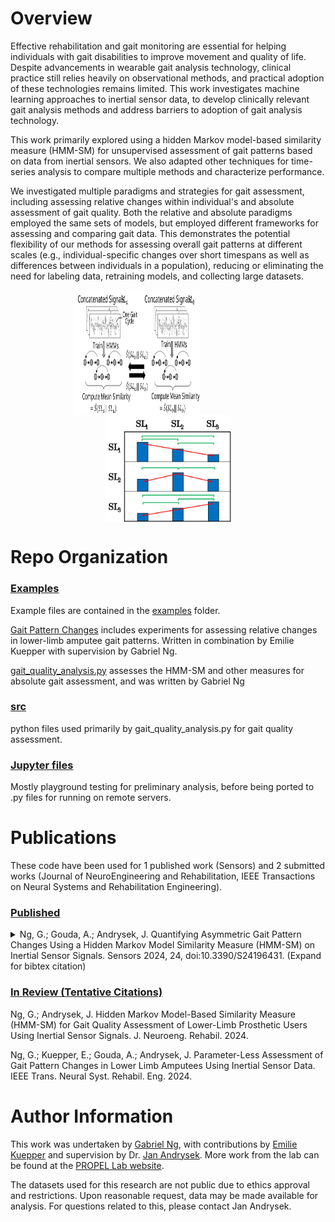 # Overview

<div align="left">

Effective rehabilitation and gait monitoring are essential for helping individuals with gait disabilities to improve movement and quality of life. Despite advancements in wearable gait analysis technology, clinical practice still relies heavily on observational methods, and practical adoption of these technologies remains limited. This work investigates machine learning approaches to inertial sensor data, to develop clinically relevant gait analysis methods and address barriers to adoption of gait analysis technology.

This work primarily explored using a hidden Markov model-based similarity measure (HMM-SM) for unsupervised assessment of gait patterns based on data from inertial sensors. We also adapted other techniques for time-series analysis to compare multiple methods and characterize performance. 

We investigated multiple paradigms and strategies for gait assessment, including assessing relative changes within individual's and absolute assessment of gait quality. Both the relative and absolute paradigms employed the same sets of models, but employed different frameworks for assessing and comparing gait data. This demonstrates the potential flexibility of our methods for assessing overall gait patterns at different scales (e.g., individual-specific changes over short timespans as well as differences between individuals in a population), reducing or eliminating the need for labeling data, retraining models, and collecting large datasets.

<div align="center">

<p float="left">
  <img align="top" align="middle" width="40%" src="assets/HMM-SM_Algorithm_Model_Overview.svg" style="display: inline-block; margin-right: 100px; auto; height: 200px"/>
  <img align="top" align="middle" width="40%" src="assets/Annotated_results.svg" style="display: inline-block; margin: 0 auto; height: 200px, width: 225px"/>
  
</p>

<div align="left">

# Repo Organization
### <u>Examples</u>
Example files are contained in the [examples](./examples) folder.

[Gait Pattern Changes](<./examples/Gait Pattern Changes/>) includes experiments for assessing relative changes in lower-limb amputee gait patterns. Written in combination by Emilie Kuepper with supervision by Gabriel Ng.

[gait_quality_analysis.py](./examples/gait_quality_analysis.py) assesses the HMM-SM and other measures for absolute gait assessment, and was written by Gabriel Ng

### <u>src</u>
python files used primarily by gait_quality_analysis.py for gait quality assessment.

### <u>Jupyter files</u>
Mostly playground testing for preliminary analysis, before being ported to .py files for running on remote servers.

# Publications
These code have been used for 1 published work (Sensors) and 2 submitted works (Journal of NeuroEngineering and Rehabilitation, IEEE Transactions on Neural Systems and Rehabilitation Engineering). 

### <u>Published</u>

<details>
<summary>
Ng, G.; Gouda, A.; Andrysek, J. Quantifying Asymmetric Gait Pattern Changes Using a Hidden Markov Model Similarity Measure (HMM-SM) on Inertial Sensor Signals. Sensors 2024, 24, doi:10.3390/S24196431. (Expand for bibtex citation)
</summary>

```bibtex
@article{Ng2024,
    title = {Quantifying Asymmetric Gait Pattern Changes using a Hidden Markov Model Similarity Measure (HMM-SM) on Inertial Sensor Signals},
    author = {Gabriel Ng and Aliaa Gouda and Jan Andrysek},
    doi = {10.3390/S24196431},
    file = {:C\:/Users/Gabriel Ng/Downloads/sensors-24-06431.pdf:pdf},
    journal = {Sensors},
    keywords = {gait assessment,gait disabilities,machine learning,unsupervised learning,wearable sensors},
    number = {19},
    url = {https://www.mdpi.com/1424-8220/24/19/6431},
    volume = {24},
    year = {2024}
}
```
</details>

### <u>In Review (Tentative Citations)</u>

Ng, G.; Andrysek, J. Hidden Markov Model-Based Similarity Measure (HMM-SM) for Gait Quality Assessment of Lower-Limb Prosthetic Users Using Inertial Sensor Signals. J. Neuroeng. Rehabil. 2024.

Ng, G.; Kuepper, E.; Gouda, A.; Andrysek, J. Parameter-Less Assessment of Gait Pattern Changes in Lower Limb Amputees Using Inertial Sensor Data. IEEE Trans. Neural Syst. Rehabil. Eng. 2024.

# Author Information

<div align="left">

This work was undertaken by [Gabriel Ng](https://github.com/gabepierng), with contributions by [Emilie Kuepper](https://www.linkedin.com/in/emilie-kuepper/?originalSubdomain=ca) and supervision by Dr. [Jan Andrysek](https://bme.utoronto.ca/faculty-research/core-faculty/jan-andrysek/). More work from the lab can be found at the [PROPEL Lab website](https://hollandbloorview.ca/research-education/bloorview-research-institute/research-centres-labs/propel-lab).

The datasets used for this research are not public due to ethics approval and restrictions. Upon reasonable request, data may be made available for analysis. For questions related to this, please contact Jan Andrysek.